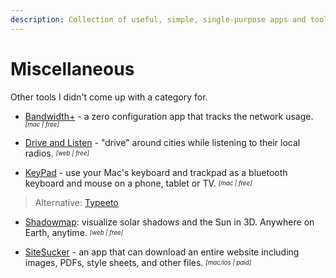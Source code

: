 ```yaml
---
description: Collection of useful, simple, single-purpose apps and tools for everyday problems and tasks
---
```


# Miscellaneous
Other tools I didn't come up with a category for.

- [Bandwidth+](https://apps.apple.com/us/app/bandwidth/id490461369) - a zero configuration app that tracks the network usage. <sub><sup>*[mac | free]*</sup></sub>

- [Drive and Listen](https://driveandlisten.app/) - "drive" around cities while listening to their local radios. <sub><sup>*[web | free]*</sup></sub>

- [KeyPad](https://apps.apple.com/in/app/keypad-bluetooth-keyboard/id1491684442) - use your Mac's keyboard and trackpad as a bluetooth keyboard and mouse on a phone, tablet or TV. <sub><sup>*[mac | free]*</sup></sub>
> Alternative: [Typeeto](https://mac.eltima.com/bluetooth-keyboard.html)

- [Shadowmap](https://app.shadowmap.org): visualize solar shadows and the Sun in 3D. Anywhere on Earth, anytime. <sub><sup>*[web | free]*</sup></sub>

- [SiteSucker](https://ricks-apps.com/osx/sitesucker/index.html) - an app that can download an entire website including images, PDFs, style sheets, and other files. <sub><sup>*[mac/ios | paid]*</sup></sub>
